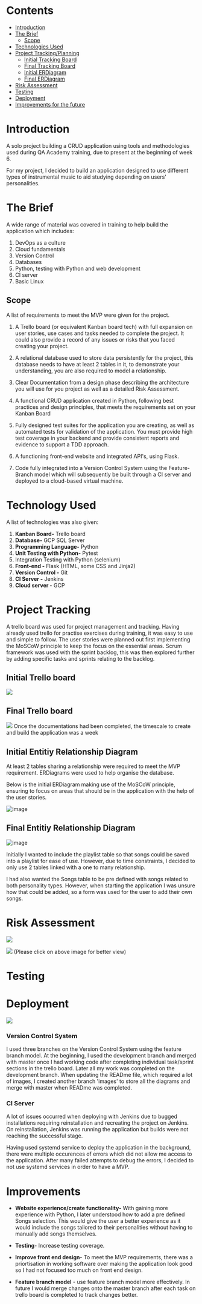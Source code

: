 # Contents
* [Introduction](#Introduction)
* [The Brief](#The-Brief)
    * [Scope](#Scope)
* [Technologies Used](#Technology-Used)
* [Project Tracking/Planning](#Project-Tracking)
    * [Initial Tracking Board](#Initial-Trello-board)
    * [Final Tracking Board](#Final-Trello-board)
    * [Initial ERDiagram]( Entitiy-Relationship-Diagram)
    * [Final ERDiagram](Final-Entitiy-Relationship-Diagram)
* [Risk Assessment](#Risk-Assessment)
* [Testing](#Testing)
* [Deployment](#Deployment)
* [Improvements for the future](#Improvements)

# Introduction
A solo project building a CRUD application using tools and methodologies used during QA Academy training, due to present at the beginning of week 6. 

For my project, I decided to build an application designed to use different types of instrumental music to aid studying depending on users' personalities. 

# The Brief
A wide range of material was covered in training to help build the application which includes:
1. DevOps as a culture
2. Cloud fundamentals
3. Version Control
4. Databases
5. Python, testing with Python and web development
6. CI server
7. Basic Linux

  
## Scope
A list of requirements to meet the MVP were given for the project. 
1. A Trello board (or equivalent Kanban board tech) with full expansion on user stories, use cases and tasks needed to complete the project.
It could also provide a record of any issues or risks that you faced creating your project.

2. A relational database used to store data persistently for the
project, this database needs to have at least 2 tables in it, to
demonstrate your understanding, you are also required to model a
relationship.

3. Clear Documentation from a design phase describing the architecture
you will use for you project as well as a detailed Risk Assessment.

4. A functional CRUD application created in Python, following best
practices and design principles, that meets the requirements set on your Kanban Board

5. Fully designed test suites for the application you are creating, as well as automated tests for validation of the application. You must provide high test coverage in your backend and provide consistent reports and evidence to support a TDD approach.

6. A functioning front-end website and integrated API's, using Flask.

7. Code fully integrated into a Version Control System using the
Feature-Branch model which will subsequently be built through a CI server and deployed to a cloud-based virtual machine.



# Technology Used
A list of technologies was also given:
1. __Kanban Board-__ Trello board
2. __Database-__ GCP SQL Server
3. __Programming Language-__ Python
4. __Unit Testing with Python-__ Pytest
5. Integration Testing with Python (selenium)
6. __Front-end -__ Flask (HTML, some CSS and Jinja2)
7. __Version Control -__ Git
8. __CI Server -__ Jenkins
9. __Cloud server -__ GCP

# Project Tracking
A trello board was used for project management and tracking. Having already used trello for practise exercises during training, it was easy to use and simple to follow.
The user stories were planned out first implementing the MoSCoW principle to keep the focus on the essential areas. Scrum framework was used with the sprint backlog, this was then explored further by adding specific tasks and sprints relating to the backlog. 
## Initial Trello board 
![](https://raw.githubusercontent.com/misbahmehmood/fundamental_project/images/images/Initial%20trello%20board.png)

## Final Trello board
![](https://raw.githubusercontent.com/misbahmehmood/fundamental_project/images/images/Final%20trello.png)
Once the documentations had been completed, the timescale to create and build the application was a week
 
## Initial Entitiy Relationship Diagram
At least 2 tables sharing a relationship were required to meet the MVP requirement.
ERDiagrams were used to help organise the database.

Below is the initial ERDiagram making use of the MoSCoW principle, ensuring to focus on areas that should be in the application with the help of the user stories. 

![image](https://raw.githubusercontent.com/misbahmehmood/fundamental_project/images/images/ERDiagram%20(2).jpg)

## Final Entitiy Relationship Diagram

![image](https://raw.githubusercontent.com/misbahmehmood/fundamental_project/images/images/Final%20ERD.jpg)

Initially I wanted to include the playlist table so that songs could be saved into a playlist for ease of use. However, due to time constraints, I decided to only use 2 tables linked with a one to many relationship. 

I had also wanted the Songs table to be pre defined with songs related to both personality types. However, when starting the application I was unsure how that could be added, so a form was used for the user to add their own songs.

# Risk Assessment
![](https://raw.githubusercontent.com/misbahmehmood/fundamental_project/images/images/Risk%20Assessment%20key.jpg)

![](https://raw.githubusercontent.com/misbahmehmood/fundamental_project/images/images/Risk%20Assessment.png)
(Please click on above image for better view)


# Testing

# Deployment

![](https://raw.githubusercontent.com/misbahmehmood/fundamental_project/images/images/CI%20Pipeline.jpg)

### Version Control System
I used three branches on the Version Control System  using the feature branch model. At the beginning, I used the development branch and merged with master once I had working code after completing individual task/sprint sections in the trello board. Later all my work was completed on the development branch. When updating the READme file, which required a lot of images, I created another branch 'images' to store all the diagrams and merge with master when READme was completed.

### CI Server
A lot of issues occurred when deploying with Jenkins due to bugged installations requiring reinstallation and recreating the project on Jenkins. On reinstallation, Jenkins was running the application but builds were not reaching the successful stage.

Having used systemd service to deploy the application in the background, there were multiple occurences of errors which did not allow me access to the application. After many failed attempts to debug the errors, I decided to not use systemd services in order to have a MVP. 

# Improvements
* __Website experience/create functionality-__ With gaining more experience with Python, I later understood how to add a pre defined Songs selection. This would give the user a better experience as it would include the songs tailored to their personalities without having to manually add songs themselves. 

* __Testing__- Increase testing coverage.
* __Improve front end design__- To meet the MVP requirements, there was a priortisation in working software over making the application look good so I had not focused too much on front end design.
* __Feature branch model__ - use feature branch model more effectively. In future I would merge changes onto the master branch after each task on trello board is completed to track changes better.

